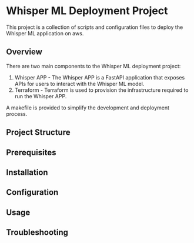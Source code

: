 # Whisper ML Deployment Project 

This project is a collection of scripts and configuration files to deploy the Whisper ML application on aws. 

## Overview
There are two main components to the Whisper ML deployment project:
1. Whisper APP - The Whisper APP is a FastAPI application that exposes APIs for users to interact with the Whisper ML model. 
2. Terraform - Terraform is used to provision the infrastructure required to run the Whisper APP.

A makefile is provided to simplify the development and deployment process.

## Project Structure


## Prerequisites

## Installation

## Configuration

## Usage

## Troubleshooting

